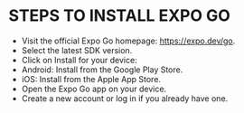 # STEPS TO INSTALL EXPO GO

- Visit the official Expo Go homepage: https://expo.dev/go.
- Select the latest SDK version.
- Click on Install for your device:
- Android: Install from the Google Play Store.
- iOS: Install from the Apple App Store.
- Open the Expo Go app on your device.
- Create a new account or log in if you already have one.